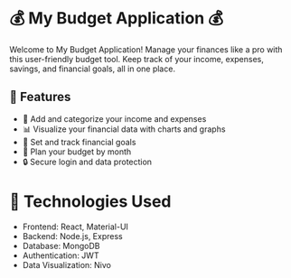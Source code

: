 # 💰 My Budget Application 💰

Welcome to My Budget Application! Manage your finances like a pro with this user-friendly budget tool. Keep track of your income, expenses, savings, and financial goals, all in one place.

## 📌 Features

- 💸 Add and categorize your income and expenses
- 📊 Visualize your financial data with charts and graphs
- 🎯 Set and track financial goals
- 📅 Plan your budget by month
- 🔒 Secure login and data protection

# 🤖 Technologies Used
- Frontend: React, Material-UI
- Backend: Node.js, Express
- Database: MongoDB
- Authentication: JWT
- Data Visualization: Nivo

